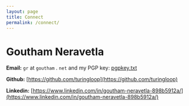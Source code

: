 ```yaml
---
layout: page
title: Connect
permalink: /connect/
---
```


Goutham Neravetla
===================

**Email:** `gr` at `goutham` . `net` and my PGP key: [pgpkey.txt](/assets/pgpkey.txt)

**Github:** [https://github.com/turingloop](https://github.com/turingloop)

**Linkedin:** [https://www.linkedin.com/in/goutham-neravetla-898b5912a/](https://www.linkedin.com/in/goutham-neravetla-898b5912a/)

